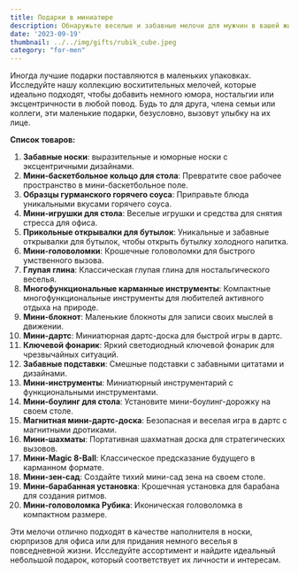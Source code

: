 ```yaml
---
title: Подарки в миниатюре
description: Обнаружьте веселые и забавные мелочи для мужчин в вашей жизни.
date: '2023-09-19'
thumbnail: ../../img/gifts/rubik_cube.jpeg
category: "for-men"
---
```

Иногда лучшие подарки поставляются в маленьких упаковках. Исследуйте нашу коллекцию восхитительных мелочей, которые идеально подходят, чтобы добавить немного юмора, ностальгии или эксцентричности в любой повод. Будь то для друга, члена семьи или коллеги, эти маленькие подарки, безусловно, вызовут улыбку на их лице.

**Список товаров:**
1. **Забавные носки**: выразительные и юморные носки с эксцентричными дизайнами.
2. **Мини-баскетбольное кольцо для стола**: Превратите свое рабочее пространство в мини-баскетбольное поле.
3. **Образцы гурманского горячего соуса**: Приправьте блюда уникальными вкусами горячего соуса.
4. **Мини-игрушки для стола**: Веселые игрушки и средства для снятия стресса для офиса.
5. **Прикольные открывалки для бутылок**: Уникальные и забавные открывалки для бутылок, чтобы открыть бутылку холодного напитка.
6. **Мини-головоломки**: Крошечные головоломки для быстрого умственного вызова.
7. **Глупая глина**: Классическая глупая глина для ностальгического веселья.
8. **Многофункциональные карманные инструменты**: Компактные многофункциональные инструменты для любителей активного отдыха на природе.
9. **Мини-блокнот**: Маленькие блокноты для записи своих мыслей в движении.
10. **Мини-дартс**: Миниатюрная дартс-доска для быстрой игры в дартс.
11. **Ключевой фонарик**: Яркий светодиодный ключевой фонарик для чрезвычайных ситуаций.
12. **Забавные подставки**: Смешные подставки с забавными цитатами и дизайнами.
13. **Мини-инструменты**: Миниатюрный инструментарий с функциональными инструментами.
14. **Мини-боулинг для стола**: Установите мини-боулинг-дорожку на своем столе.
15. **Магнитная мини-дартс-доска**: Безопасная и веселая игра в дартс с магнитными дротиками.
16. **Мини-шахматы**: Портативная шахматная доска для стратегических вызовов.
17. **Мини-Magic 8-Ball**: Классическое предсказание будущего в карманном формате.
18. **Мини-зен-сад**: Создайте тихий мини-сад зена на своем столе.
19. **Мини-барабанная установка**: Крошечная установка для барабана для создания ритмов.
20. **Мини-головоломка Рубика**: Иконическая головоломка в компактном размере.

Эти мелочи отлично подходят в качестве наполнителя в носки, сюрпризов для офиса или для придания немного веселья в повседневной жизни. Исследуйте ассортимент и найдите идеальный небольшой подарок, который соответствует их личности и интересам.
